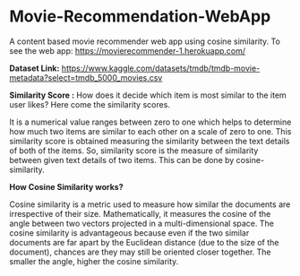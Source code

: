 # Movie-Recommendation-WebApp
A content based movie recommender web app using cosine similarity. To see the web app: https://movierecommender-1.herokuapp.com/

<b>Dataset Link:</b> https://www.kaggle.com/datasets/tmdb/tmdb-movie-metadata?select=tmdb_5000_movies.csv

<b>Similarity Score :</b>
How does it decide which item is most similar to the item user likes? Here come the similarity scores.

It is a numerical value ranges between zero to one which helps to determine how much two items are similar to each other on a scale of zero to one. This similarity score is obtained measuring the similarity between the text details of both of the items. So, similarity score is the measure of similarity between given text details of two items. This can be done by cosine-similarity.

<b>How Cosine Similarity works?</b>

Cosine similarity is a metric used to measure how similar the documents are irrespective of their size. Mathematically, it measures the cosine of the angle between two vectors projected in a multi-dimensional space. The cosine similarity is advantageous because even if the two similar documents are far apart by the Euclidean distance (due to the size of the document), chances are they may still be oriented closer together. The smaller the angle, higher the cosine similarity.

